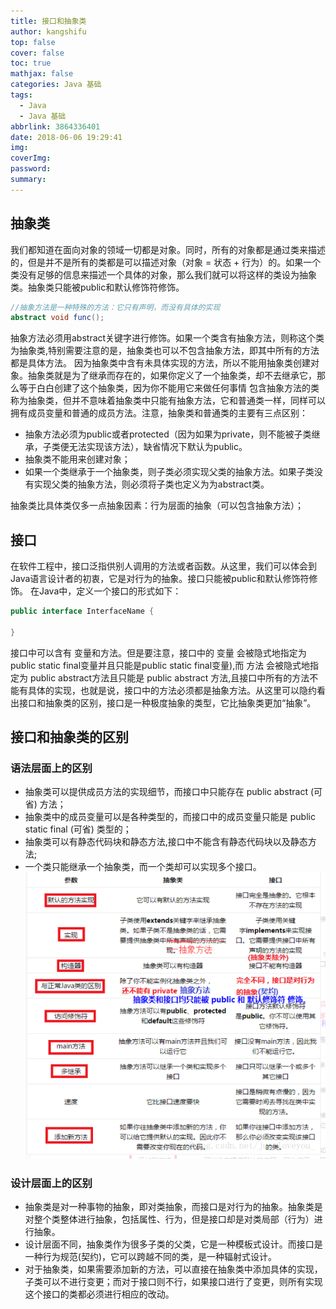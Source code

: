 ```yaml
---
title: 接口和抽象类
author: kangshifu
top: false
cover: false
toc: true
mathjax: false
categories: Java 基础
tags:
  - Java
  - Java 基础
abbrlink: 3864336401
date: 2018-06-06 19:29:41
img:
coverImg:
password:
summary:
---
```


<!--more--> 

## 抽象类

我们都知道在面向对象的领域一切都是对象。同时，所有的对象都是通过类来描述的，但是并不是所有的类都是可以描述对象（对象 = 状态 + 行为）的。如果一个类没有足够的信息来描述一个具体的对象，那么我们就可以将这样的类设为抽象类。抽象类只能被public和默认修饰符修饰。
````java
//抽象方法是一种特殊的方法：它只有声明，而没有具体的实现
abstract void func();
````

抽象方法必须用abstract关键字进行修饰。如果一个类含有抽象方法，则称这个类为抽象类,特别需要注意的是，抽象类也可以不包含抽象方法，即其中所有的方法都是具体方法。
因为抽象类中含有未具体实现的方法，所以不能用抽象类创建对象。抽象类就是为了继承而存在的，如果你定义了一个抽象类，却不去继承它，那么等于白白创建了这个抽象类，因为你不能用它来做任何事情
包含抽象方法的类称为抽象类，但并不意味着抽象类中只能有抽象方法，它和普通类一样，同样可以拥有成员变量和普通的成员方法。注意，抽象类和普通类的主要有三点区别：
* 抽象方法必须为public或者protected（因为如果为private，则不能被子类继承，子类便无法实现该方法），缺省情况下默认为public。
* 抽象类不能用来创建对象；
* 如果一个类继承于一个抽象类，则子类必须实现父类的抽象方法。如果子类没有实现父类的抽象方法，则必须将子类也定义为为abstract类。

抽象类比具体类仅多一点抽象因素：行为层面的抽象（可以包含抽象方法）；

## 接口
在软件工程中，接口泛指供别人调用的方法或者函数。从这里，我们可以体会到Java语言设计者的初衷，它是对行为的抽象。接口只能被public和默认修饰符修饰。 在Java中，定义一个接口的形式如下：
````java
public interface InterfaceName {

}
````
接口中可以含有 变量和方法。但是要注意，接口中的 变量 会被隐式地指定为 public static final变量并且只能是public static final变量),而 方法 会被隐式地指定为 public abstract方法且只能是 public abstract 方法,且接口中所有的方法不能有具体的实现，也就是说，接口中的方法必须都是抽象方法。从这里可以隐约看出接口和抽象类的区别，接口是一种极度抽象的类型，它比抽象类更加“抽象”。

## 接口和抽象类的区别
### 语法层面上的区别

* 抽象类可以提供成员方法的实现细节，而接口中只能存在 public abstract (可省) 方法；
* 抽象类中的成员变量可以是各种类型的，而接口中的成员变量只能是 public static final (可省) 类型的；
* 抽象类可以有静态代码块和静态方法,接口中不能含有静态代码块以及静态方法;
* 一个类只能继承一个抽象类，而一个类却可以实现多个接口。
![接口抽象类区别](/img/se/接口抽象类区别.png)

### 设计层面上的区别
* 抽象类是对一种事物的抽象，即对类抽象，而接口是对行为的抽象。抽象类是对整个类整体进行抽象，包括属性、行为，但是接口却是对类局部（行为）进行抽象。
* 设计层面不同，抽象类作为很多子类的父类，它是一种模板式设计。而接口是一种行为规范(契约)，它可以跨越不同的类，是一种辐射式设计。
*  对于抽象类，如果需要添加新的方法，可以直接在抽象类中添加具体的实现，子类可以不进行变更；而对于接口则不行，如果接口进行了变更，则所有实现这个接口的类都必须进行相应的改动。

